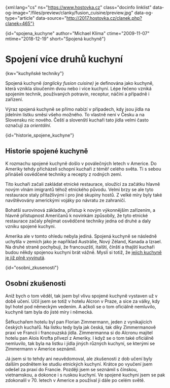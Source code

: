 
{xml:lang="cs" ns="https://www.hostovka.cz" class="docinfo linklist" data-og-image="/files/preview/clanky/fusion_cuisine/preview.jpg" data-og-type="article" data-source="http://2017.hostovka.cz/clanek.php?clanek=465"}

{id="spojena_kuchyne" author="Michael Klíma" ctime="2009-11-07" mtime="2018-12-19" short="Spojená kuchyně"}

# Spojení více druhů kuchyní

{kw="kuchyňské techniky"}

Spojená kuchyně _(anglicky fusion cuisine)_ je definována jako kuchyně, která vznikla sloučením dvou nebo i více kuchyní. Lépe řečeno vzniká spojením technik, používaných potravin, receptur, náčiní a případně i zařízení.

Výraz spojená kuchyně se přímo nabízí v případech, kdy jsou jídla na jídelním lístku směsí všeho možného. To vlastně není v Česku a na Slovensku nic nového. Čeští a slovenští kuchaři tato jídla velmi často označují za _orientální_.

{id="historie\_spojene\_kuchyne"}

## Historie spojené kuchyně

K rozmachu spojené kuchyně došlo v poválečných letech v Americe. Do Ameriky tehdy přicházeli schopní kuchaři z téměř celého světa. Ti s sebou přinášeli osvědčené techniky a recepty z rodných zemí.

Tito kuchaři začali zakládat etnické restaurace, sloužící za začátku hlavně novým vlnám imigrantů téhož etnického původu. Velmi brzy se ale tyto restaurace staly přitažlivými i pro jiné skupiny hostů. Z velké míry byly také navštěvovány americkými vojáky po návratu ze zahraničí.

Bohatší surovinová základna, přístup k novým výkonnějším zařízením, a hlavně přístupnost Američanů k novinkám způsobily, že tyto etnické restaurace začaly přejímat osvědčené techniky jedna od druhé a daly vzniku spojené kuchyni.

Amerika ale v tomto ohledu nebyla jediná. Spojená kuchyně se následně uchytila v zemích jako je například Austrálie, Nový Zéland, Kanada a Izrael. Na druhé straně pochybuji, že francouzští, italští, čínští a thajští kuchaři budou někdy spojenou kuchyni brát vážně. Myslí si totiž, že [jejich kuchyně je již plně vyvinutá][1].

{id="osobni_zkusenosti"}

## Osobní zkušenosti

Aniž bych o tom věděl, tak jsem byl vlivu spojené kuchyně vystaven už v době učení. Učil jsem se totiž v hotelu Alcron v Praze, a sice za války, kdy byl hotel pod německým vedením. A ačkoli se o tom oficiálně nemluvilo, kuchyně tam byla do jisté míry i německá.

Šéfkuchařem hotelu byl pan Florian Zimmermann, jeden z vynikajících českých kuchařů. Na lístku tedy byla jak česká, tak díky Zimmermanově praxi ve Francii i francouzská jídla. Zimmermanna si do Alcronu majitel hotelu pan Alois Krofta přivezl z Ameriky. I když se o tom také oficiálně nemluvilo, tak byla na lístku i jídla jiných různých kuchyní, se kterými se Zimmermann v Americe seznámil.

Já jsem si to tehdy ani neuvědomoval, ale zkušenosti z dob učení byly dalším podnětem ke studiu etnických kuchyní. Krátce po vyučení jsem odešel za praxí do Francie. Později jsem se seznámil s čínskou, vietnamskou, a dokonce i s ruskou kuchyní. Ve spojené kuchyni jsem se pak zdokonalil v 70. letech v Americe a používal ji dále po celém světě.

 [1]: francouzska_gastronomie


